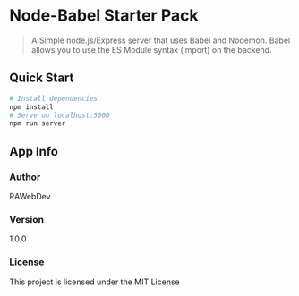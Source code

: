 # Node-Babel Starter Pack

> A Simple node.js/Express server that uses Babel and Nodemon. Babel allows you to use the ES Module syntax (import) on the backend.
## Quick Start

```bash
# Install dependencies
npm install
# Serve on localhost:5000
npm run server
```

## App Info

### Author

RAWebDev

### Version

1.0.0

### License

This project is licensed under the MIT License